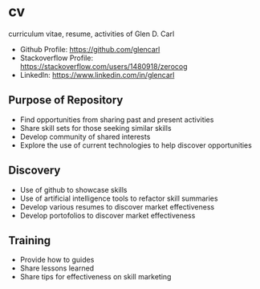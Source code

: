 # cv
curriculum vitae, resume, activities of Glen D. Carl

- Github Profile: <https://github.com/glencarl>
- Stackoverflow Profile: <https://stackoverflow.com/users/1480918/zerocog>
- LinkedIn: <https://www.linkedin.com/in/glencarl>

## Purpose of Repository

- Find opportunities from sharing past and present activities
- Share skill sets for those seeking similar skills
- Develop community of shared interests
- Explore the use of current technologies to help discover opportunities

## Discovery

- Use of github to showcase skills
- Use of artificial intelligence tools to refactor skill summaries
- Develop various resumes to discover market effectiveness
- Develop portofolios to discover market effectiveness

## Training

- Provide how to guides
- Share lessons learned
- Share tips for effectiveness on skill marketing

